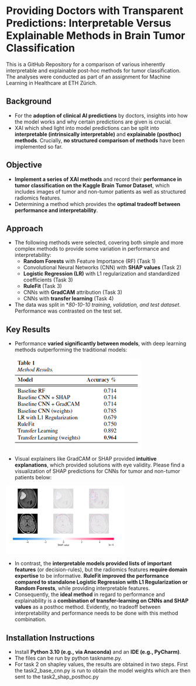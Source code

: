 # Providing Doctors with Transparent Predictions: Interpretable Versus Explainable Methods in Brain Tumor Classification
This is a GitHub Repository for a comparison of various inherently interpretable and explainable post-hoc methods for tumor classification. The analyses were conducted as part of an assignment for Machine Learning in Healthcare at ETH Zürich.

## Background
* For the **adoption of clinical AI predictions** by doctors, insights into how the model works and why certain predictions are given is crucial.
* XAI which shed light into model predictions can be split into **interpretable (intrinsically interpretable)** and **explainable (posthoc) methods**. Crucially, **no structured comparison of methods** have been implemented so far.

## Objective
* **Implement a series of XAI methods** and record their **performance in tumor classification on the Kaggle Brain Tumor Dataset**, which includes images of tumor and non-tumor patients as well as structured radiomics features.
* Determining a method which provides the **optimal tradeoff between performance and interpretability**.

## Approach
* The following methods were selected, covering both simple and more complex methods to provide some variation in performance and interpretability:
  * **Random Forests** with Feature Importance (RF) (Task 1)
  * Convolutional Neural Networks (CNN) with **SHAP values** (Task 2)
  * **Logistic Regression (LR)** with L1 regularization and standardized coefficients (Task 3)
  * **RuleFit** (Task 3)
  * CNNs with **GradCAM** attribution (Task 3)
  * CNNs with **transfer learning** (Task 4)
* The data was split in **80-10-10 training, validation, and test dataset*. Performance was contrasted on the test set.

## Key Results
* Performance **varied significantly between models**, with deep learning methods outperforming the traditional models:

  ![Model Performance Table](performance_scores.png)

* Visual explainers like GradCAM or SHAP provided **intuitive explanations**, which provided solutions with eye validity. Please find a visualization of SHAP predictions for CNNs for tumor and non-tumor patients below:

![SHAP heatmap](SHAP_heatmap.png)

* In contrast, the **interpretable models provided lists of important features** (or decision-rules), but the radiomics features **require domain expertise** to be informative. **RuleFit improved the performance compared to standalone Logistic Regression with L1 Regularization or Random Forests**, while providing interpretable features.
* Consequently, the **ideal method** in regard to performance and explainability is a **combination of transfer-learning on CNNs and SHAP values** as a posthoc method. Evidently, no tradeoff between interpretability and performance needs to be done with this method combination. 

## Installation Instructions
* Install **Python 3.10 (e.g., via Anaconda)** and an **IDE (e.g., PyCharm)**. 
* The files can be run by python taskname.py. 
* For task 2 on shapley values, the results are obtained in two steps. First the task2_base_cnn.py is run to obtain the model weights which are then sent to the task2_shap_posthoc.py
